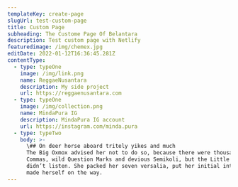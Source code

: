```yaml
---
templateKey: create-page
slugUrl: test-custom-page
title: Custom Page
subheading: The Custome Page Of Belantara
description: Test custom page with Netlify
featuredimage: /img/chemex.jpg
editDate: 2022-01-12T16:36:45.281Z
contentType:
  - type: typeOne
    image: /img/link.png
    name: ReggaeNusantara
    description: My side project
    url: https://reggaenusantara.com
  - type: typeOne
    image: /img/collection.png
    name: MindaPura IG
    description: MindaPura IG account
    url: https://instagram.com/minda.pura
  - type: typeTwo
    body: >-
      \## On deer horse aboard tritely yikes and much
      The Big Oxmox advised her not to do so, because there were thousands of bad
      Commas, wild Question Marks and devious Semikoli, but the Little Blind Text
      didn’t listen. She packed her seven versalia, put her initial into the belt and
      made herself on the way.
---
```

